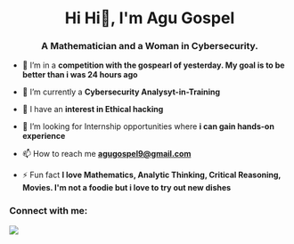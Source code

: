 <h1 align="center">Hi Hi👋, I'm Agu Gospel</h1>
<h3 align="center">A Mathematician and a Woman in Cybersecurity.</h3>

- 🔭 I’m in a **competition with the gospearl of yesterday. My goal is to be better than i was 24 hours ago**

- 🌱 I’m currently a  **Cybersecurity Analysyt-in-Training**

- 🌱 I have an  **interest in Ethical hacking**

- 👯 I’m looking for Internship opportunities where **i can gain hands-on experience**

- 📫 How to reach me **agugospel9@gmail.com**

- ⚡ Fun fact **I love Mathematics, Analytic Thinking, Critical Reasoning, Movies. I'm not a foodie but i love to try out new dishes**



<h3 align="left">Connect with me:</h3>
<p align="left">
<a href="https://x.com/Tech_Lioness" target="blank"><img align="center" src="https://raw.githubuser>
<a href="https://instagram.com/gospearl" target="blank"><img align="center" src="https://raw.github>
</p
